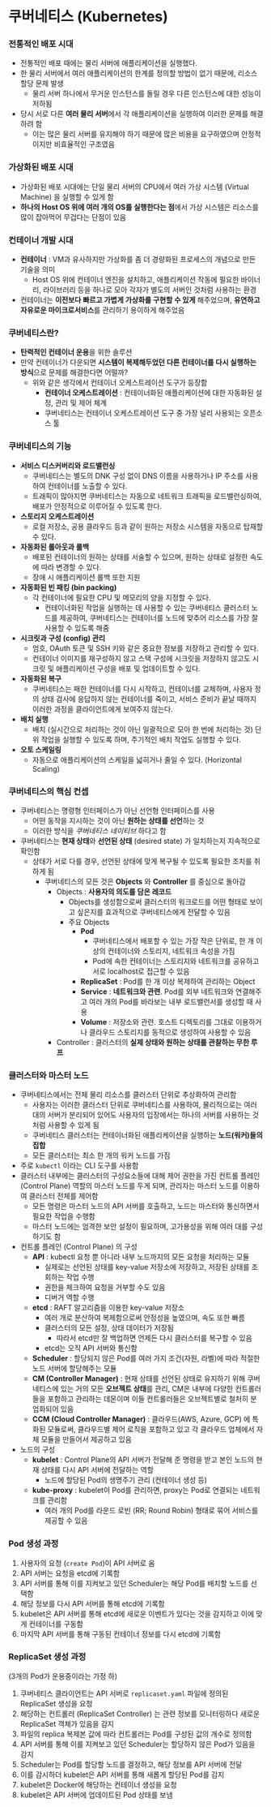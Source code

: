 # 쿠버네티스 (Kubernetes)
### 전통적인 배포 시대
* 전통적인 배포 때에는 물리 서버에 애플리케이션을 실행했다.
* 한 물리 서버에서 여러 애플리케이션의 한계를 정의할 방법이 없기 때문에, 리소스 할당 문제 발생
	* 물리 서버 하나에서 무거운 인스턴스를 돌릴 경우 다른 인스턴스에 대한 성능이 저하됨
* 당시 서로 다른 **여러 물리 서버**에서 각 애플리케이션을 실행하여 이러한 문제를 해결하려 함
	* 이는 많은 물리 서버를 유지해야 하기 때문에 많은 비용을 요구하였으며 안정적이지만 비효율적인 구조였음
### 가상화된 배포 시대
* 가상화된 배포 시대에는 단일 물리 서버의 CPU에서 여러 가상 시스템 (Virtual Machine) 을 실행할 수 있게 함
* **하나의 Host OS 위에 여러 개의 OS를 실행한다는 점**에서 가상 시스템은 리소스를 많이 잡아먹어 무겁다는 단점이 있음
### 컨테이너 개발 시대
* **컨테이너** : VM과 유사하지만 가상화를 좀 더 경량화된 프로세스의 개념으로 만든 기술을 의미
	* Host OS 위에 컨테이너 엔진을 설치하고, 애플리케이션 작동에 필요한 바이너리, 라이브러리 등을 하나로 모아 각자가 별도의 서버인 것처럼 사용하는 환경
* 컨테이너는 **이전보다 빠르고 가볍게 가상화를 구현할 수 있게** 해주었으며, **유연하고 자유로운 마이크로서비스**를 관리하기 용이하게 해주었음
### 쿠버네티스란?
* **탄력적인 컨테이너 운용**을 위한 솔루션
* 만약 컨테이너가 다운되면 **시스템이 복제해두었던 다른 컨테이너를 다시 실행하는 방식**으로 문제를 해결한다면 어떨까?
	* 위와 같은 생각에서 컨테이너 오케스트레이션 도구가 등장함
      * **컨테이너 오케스트레이션** : 컨테이너화된 애플리케이션에 대한 자동화된 설정, 관리 및 제어 체계
      * 쿠버네티스는 컨테이너 오케스트레이션 도구 중 가장 널리 사용되는 오픈소스 툴
### 쿠버네티스의 기능
* **서비스 디스커버리와 로드밸런싱**
	* 쿠버네티스는 별도의 DNK 구성 없이 DNS 이름을 사용하거나 IP 주소를 사용하여 컨테이너를 노출할 수 있다.
    * 트래픽이 많아지면 쿠버네티스는 자동으로 네트워크 트래픽을 로드밸런싱하여, 배포가 안정적으로 이루어질 수 있도록 한다.
* **스토리지 오케스트레이션**
	* 로컬 저장소, 공용 클라우드 등과 같이 원하는 저장소 시스템을 자동으로 탑재할 수 있다.
* **자동화된 롤아웃과 롤백**
	* 배포된 컨테이너의 원하는 상태를 서술할 수 있으며, 원하는 상태로 설정한 속도에 따라 변경할 수 있다.
    * 장애 시 애플리케이션 롤백 또한 지원
* **자동화된 빈 패킹 (bin packing)**
	* 각 컨테이너에 필요한 CPU 및 메모리의 양을 지정할 수 있다.
      * 컨테이너화된 작업을 실행하는 데 사용할 수 있는 쿠버네티스 클러스터 노드를 제공하여, 쿠버네티스는 컨테이너를 노드에 맞추어 리소스를 가장 잘 사용할 수 있도록 해줌
* **시크릿과 구성 (config) 관리**
	* 엄호, OAuth 토큰 및 SSH 키와 같은 중요한 정보를 저장하고 관리할 수 있다.
    * 컨테이너 이미지를 재구성하지 않고 스택 구성에 시크릿을 저장하지 않고도 시크릿 및 애플리케이션 구성을 배포 및 업데이트할 수 있다.
* **자동화된 복구**
	* 쿠버네티스는 패한 컨테이너를 다시 시작하고, 컨테이너를 교체하며, 사용자 정의 상태 검사에 응답하지 않는 컨테이너를 죽이고, 서비스 준비가 끝날 때까지 이러한 과정을 클라이언트에게 보여주지 않는다.
* **배치 실행**
	* 배치 (실시간으로 처리하는 것이 아닌 일괄적으로 모아 한 번에 처리하는 것) 단위 작업을 실행할 수 있도록 하며, 주기적인 배치 작업도 실행할 수 있다.
* **오토 스케일링**
	* 자동으로 애플리케이션의 스케일을 넓히거나 줄일 수 있다. (Horizontal Scaling)
### 쿠버네티스의 핵심 컨셉
* 쿠버네티스는 명령형 인터페이스가 아닌 선언형 인터페이스를 사용
	* 어떤 동작을 지시하는 것이 아닌 **원하는 상태를 선언**하는 것
    * 이러한 방식을 *쿠버네티스 네이티브* 하다고 함
* 쿠버네티스는 **현재 상태**와 **선언된 상태** (desired state) 가 일치하는지 지속적으로 확인함
	* 상태가 서로 다를 경우, 선언된 상태에 맞게 복구될 수 있도록 필요한 조치를 취하게 됨
      * 쿠버네티스의 모든 것은 **Objects** 와 **Controller** 를 중심으로 돌아감
        * Objects : **사용자의 의도를 담은 레코드**
          * Objects를 생성함으로써 클러스터의 워크로드를 어떤 형태로 보이고 싶은지를 효과적으로 쿠버네티스에게 전달할 수 있음
          * 주요 Objects
            * **Pod**
              * 쿠버네티스에서 배포할 수 있는 가장 작은 단위로, 한 개 이상의 컨테이너와 스토리지, 네트워크 속성을 가짐
              * Pod에 속한 컨테이너는 스토리지와 네트워크를 공유하고 서로 localhost로 접근할 수 있음
            * **ReplicaSet** : Pod를 한 개 이상 복제하여 관리하는 Object
            * **Service** : **네트워크와 관련**. Pod를 외부 네트워크와 연결해주고 여러 개의 Pod를 바라보는 내부 로드밸런서를 생성할 때 사용
            * **Volume** : 저장소와 관련. 호스트 디렉토리를 그대로 이용하거나 클라우드 스토리지를 동적으로 생성하여 사용할 수 있음
        * Controller : 클러스터의 **실제 상태와 원하는 상태를 관찰하는 무한 루프**
### 클러스터와 마스터 노드
* 쿠버네티스에서는 전체 물리 리소스를 클러스터 단위로 추상화하여 관리함
	* 사용자는 이러한 클러스터 단위로 쿠버네티스를 사용하여, 물리적으로는 여러 대의 서버가 분리되어 있어도 사용자의 입장에서는 하나의 서버를 사용하는 것처럼 사용할 수 있게 됨
    * 쿠버네티스 클러스터는 컨테이너화된 애플리케이션을 실행하는 **노드(워커)들의 집합**
    * 모든 클러스터는 최소 한 개의 워커 노드를 가짐
* 주로 `kubectl` 이라는 CLI 도구를 사용함
* 클러스터 내부에는 클러스터의 구성요소들에 대해 제어 권한을 가진 컨트롤 플레인 (Control Plane) 역할의 마스터 노드를 두게 되며, 관리자는 마스터 노드를 이용하여 클러스터 전체를 제어함
	* 모든 명령은 마스터 노드의 API 서버를 호출하고, 노드는 마스터와 통신하면서 필요한 작업을 수행함
    * 마스터 노드에는 엄격한 보안 설정이 필요하며, 고가용성을 위해 여러 대를 구성하기도 함
* 컨트롤 플레인 (Control Plane) 의 구성
	* **API** : kubectl 요청 뿐 아니라 내부 노드까지의 모든 요청을 처리하는 모듈
      * 실제로는 선언된 상태를 key-value 저장소에 저장하고, 저장된 상태를 조회하는 작업 수행
      * 권한을 체크하여 요청을 거부할 수도 있음
      * 디버거 역할 수행
    * **etcd** : RAFT 알고리즘을 이용한 key-value 저장소
      * 여러 개로 분산하여 복제함으로써 안정성을 높였으며, 속도 또한 빠름
      * 클러스터의 모든 설정, 상태 데이터가 저장됨
        * 따라서 etcd만 잘 백업하면 언제든 다시 클러스터를 복구할 수 있음
      * etcd는 오직 API 서버와 통신함
    * **Scheduler** : 할당되지 않은 Pod를 여러 가지 조건(자원, 라벨)에 따라 적절한 노드 서버에 할당해주는 모듈
    * **CM (Controller Manager)** : 현재 상태를 선언된 상태로 유지하기 위해 쿠버네티스에 있는 거의 모든 **오브젝트 상태**를 관리, CM은 내부에 다양한 컨트롤러들을 포함하고 관리하는 데몬이며 이들 컨트롤러들은 오브젝트별로 철처히 분업화되어 있음
    * **CCM (Cloud Controller Manager)** : 클라우드(AWS, Azure, GCP) 에 특화된 모듈로써, 클라우드별 제어 로직을 포함하고 있고 각 클라우드 업체에서 자체 모듈을 만들어서 제공하고 있음
* 노드의 구성
	* **kubelet** : Control Plane의 API 서버가 전달해 준 명령을 받고 본인 노드의 현재 상태를 다시 API 서버에 전달하는 역할
      * 노드에 할당된 Pod의 생명주기 관리 (컨테이너 생성 등)
    * **kube-proxy** : kubelet이 Pod를 관리하면, proxy는 Pod로 연결되는 네트워크를 관리함
      * 여러 개의 Pod를 라운드 로빈 (RR; Round Robin) 형태로 묶어 서비스를 제공할 수 있음
### Pod 생성 과정
1. 사용자의 요청 (`create Pod`)이 API 서버로 옴
2. API 서버는 요청을 etcd에 기록함
3. API 서버를 통해 이를 지켜보고 있던 Scheduler는 해당 Pod를 배치할 노드를 선택함
4. 해당 정보를 다시 API 서버를 통해 etcd에 기록함
5. kubelet은 API 서버를 통해 etcd에 새로운 이벤트가 있다는 것을 감지하고 이에 맞게 컨테이너를 구동함
6. 마지막 API 서버를 통해 구동된 컨테이너 정보를 다시 etcd에 기록함
### ReplicaSet 생성 과정
(3개의 Pod가 운용중이라는 가정 하)  
1. 쿠버네티스 클라이언트는 API 서버로 `replicaset.yaml` 파일에 정의된 ReplicaSet 생성을 요청
2. 해당하는 컨트롤러 (ReplicaSet Controller) 는 관련 정보를 모니터링하다 새로운 ReplicaSet 객체가 있음을 감지
3. 파일의 replica 복제본 값에 따라 컨트롤러는 Pod를 구성된 값의 개수로 정의함
4. API 서버를 통해 이를 지켜보고 있던 Scheduler는 할당하지 않은 Pod가 있음을 감지
5. Scheduler는 Pod를 할당할 노드를 결정하고, 해당 정보를 API 서버에 전달
6. 이를 감시하더 kubelet은 API 서버를 통해 새롭게 할당된 Pod를 감지
7. kubelet은 Docker에 해당하는 컨테이너 생성을 요청
8. kubelet은 API 서버에 업데이트된 Pod 상태를 보냄

